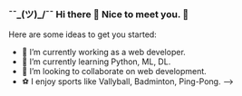 ###          ¯¯\_(ツ)_/¯¯ Hi there 👋 Nice to meet you. 🍻
Here are some ideas to get you started:

- 🔭 I’m currently working as a web developer.
- 🌱 I’m currently learning Python, ML, DL.
- 👯 I’m looking to collaborate on web development.
- ⚽ I enjoy sports like Vallyball, Badminton, Ping-Pong. 
-->

